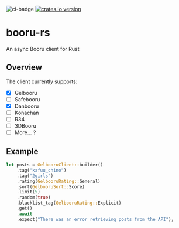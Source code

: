 ![ci-badge][] [![crates.io version]][crates.io link] 
# booru-rs
An async Booru client for Rust

##  Overview
The client currently supports:
- [x] Gelbooru
- [ ] Safebooru
- [x] Danbooru
- [ ] Konachan
- [ ] R34
- [ ] 3DBooru
- [ ] More... ?

## Example
```rust
let posts = GelbooruClient::builder()
    .tag("kafuu_chino")
    .tag("2girls")
    .rating(GelbooruRating::General)
    .sort(GelbooruSort::Score)
    .limit(5)
    .random(true)
    .blacklist_tag(GelbooruRating::Explicit)
    .get()
    .await
    .expect("There was an error retrieving posts from the API");
```

[ci-badge]: https://img.shields.io/github/workflow/status/ajiiisai/booru-rs/CI?style=flat-square
[crates.io link]: https://crates.io/crates/booru-rs
[crates.io version]: https://img.shields.io/crates/v/booru-rs.svg?style=flat-square
